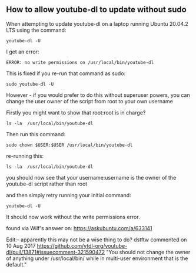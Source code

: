 ## How to allow youtube-dl to update without sudo

When attempting to update youtube-dl on a laptop running Ubuntu 20.04.2 LTS using the command:

`` youtube-dl -U ``

I get an error:

`` ERROR: no write permissions on /usr/local/bin/youtube-dl ``

This is fixed if you re-run that command as sudo:

`` sudo youtube-dl -U ``

However - if you would prefer to do this without superuser powers, you can change the user owner of the script from root to your own username 

Firstly you might want to show that root:root is in charge?

`` ls -la  /usr/local/bin/youtube-dl ``

Then run this command:

`` sudo chown $USER:$USER /usr/local/bin/youtube-dl ``

re-running this:

`` ls -la  /usr/local/bin/youtube-dl ``

you should now see that your username:username is the owner of the youtube-dl script rather than root

and then simply retry running your initial command:

`` youtube-dl -U `` 

It should now work without the write permissions error.


found via Wilf's answer on:
https://askubuntu.com/a/633141


Edit:- apparently this may not be a wise thing to do?
dstftw commented on 10 Aug 2017 
https://github.com/ytdl-org/youtube-dl/pull/13871#issuecomment-321590472
"You should not change the owner of anything under /usr/local/bin/ while in multi-user environment that is the default."
